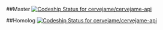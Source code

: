 
##Master
[ ![Codeship Status for cervejame/cervejame-api](https://app.codeship.com/projects/989bc1c0-31fb-0136-7e36-7ea0b15246e0/status?branch=master)](https://app.codeship.com/projects/288860)

##Homolog
[ ![Codeship Status for cervejame/cervejame-api](https://app.codeship.com/projects/989bc1c0-31fb-0136-7e36-7ea0b15246e0/status?branch=develop)](https://app.codeship.com/projects/288860)